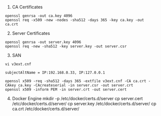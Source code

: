 1. CA Certificates
```
openssl genrsa -out ca.key 4096
openssl req -x509 -new -nodes -sha512 -days 365 -key ca.key -out ca.crt
```

2. Server Certificates
```
openssl genrsa -out server.key 4096
openssl req -new -sha512 -key server.key -out server.csr
```

3. SAN
```
vi v3ext.cnf
```
```
subjectAltName = IP:192.168.0.33, IP:127.0.0.1
```
```
openssl x509 -req -sha512 -days 365 -extfile v3ext.cnf -CA ca.crt -CAkey ca.key -CAcreateserial -in server.csr -out server.crt
openssl x509 -inform PEM -in server.crt -out server.cert
```

4. Docker Engine
mkdir -p /etc/docker/certs.d/server
cp server.cert /etc/docker/certs.d/server/
cp server.key /etc/docker/certs.d/server/
cp ca.crt /etc/docker/certs.d/server/